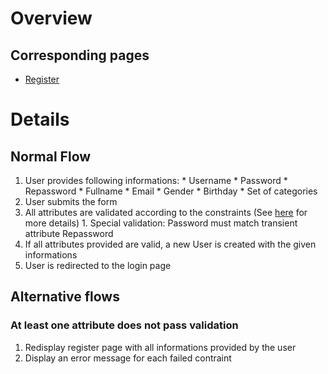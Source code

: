 # Overview #

## Corresponding pages ##
  * [Register](PageRegister.md)

# Details #

## Normal Flow ##

  1. User provides following informations:
    * Username
    * Password
    * Repassword
    * Fullname
    * Email
    * Gender
    * Birthday
    * Set of categories
  1. User submits the form
  1. All attributes are validated according to the constraints (See [here](DomainModelUser.md) for more details)
    1. Special validation: Password must match transient attribute Repassword
  1. If all attributes provided are valid, a new User is created with the given informations
  1. User is redirected to the login page

## Alternative flows ##

### At least one attribute does not pass validation ###

  1. Redisplay register page with all informations provided by the user
  1. Display an error message for each failed contraint